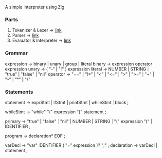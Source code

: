 A simple interpreter using Zig

### Parts
1. Tokenizer & Lexer        → [link](./src/scanner.zig)
2. Parser                   → [link](./src/parser.zig)
3. Evaluator & Interpreter  → [link](./src/interpreter.zig)


### Grammar
expression  →  binary | unary | group | literal
binary      →  expression operator expression
unary       →  ( "-" | "!" ) expression
literal     →  NUMBER | STRING | "true" | "false" | "nil"
operator    →  "==" | "!=" | "<" | "<=" | ">" | ">=" | "+" | "-" | "*" | "/"


### Statements
statement → exprStmt
          | ifStmt
          | printStmt
          | whileStmt
          | block ;

whileStmt → "while" "(" expression ")" statement ;

primary        → "true" | "false" | "nil"
               | NUMBER | STRING
               | "(" expression ")"
               | IDENTIFIER ;


program        → declaration* EOF ;

varDecl        → "var" IDENTIFIER ( "=" expression )? ";" ;
declaration    → varDecl
               | statement ;


